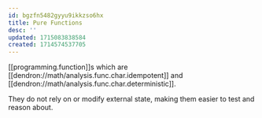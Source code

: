 ```yaml
---
id: bgzfn5482gyyu9ikkzso6hx
title: Pure Functions
desc: ''
updated: 1715083838584
created: 1714574537705
---
```


[[programming.function]]s which are [[dendron://math/analysis.func.char.idempotent]] and [[dendron://math/analysis.func.char.deterministic]].

They do not rely on or modify external state, making them easier to test and reason about.